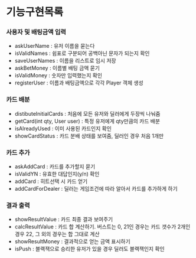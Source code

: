 # 기능구현목록 #

### 사용자 및 배팅금액 입력 ###
* askUserName : 유저 이름을 묻는다
* isValidNames : 쉼표로 구분되어 공백아닌 문자가 되는지 확인 
* saveUserNames : 이름을 리스트로 임시 저장
* askBetMoney : 이름별 배팅 금액 묻기
* isValidMoney : 숫자만 입력했는지 확인
* registerUser : 이름과 배팅금액으로 각각 Player 객체 생성

### 카드 배분 ###
* distibuteInitialCards : 처음에 모든 유저와 딜러에게 두장씩 나눠줌
* getCard(int qty, User user) : 특정 유저에게 qty만큼의 카드 배분
* isAlreadyUsed : 이미 사용된 카드인지 확인
* showCardStatus : 카드 분배 상태를 보여줌, 딜러인 경우 처음 1개만

### 카드 추가 ###
* askAddCard : 카드를 추가할지 묻기
* isValidYN : 유효한 대답인지(y/n) 확인 
* addCard : 히트선택 시 카드 얻기
* addCardForDealer : 딜러는 게임조건에 따라 알아서 카드를 추가하게 하기

### 결과 출력 ###
* showResultValue : 카드 최종 결과 보여주기 
* calcResultValue : 카드 합 계산하기. 버스트는 0, 21인 경우는 카드 갯수가 2개인 경우 22, 그 외의 경우는 합 그대로 계산
* showResultMoney : 결과적으로 얻는 금액 표시하기
* isPush : 블랙잭으로 승리한 유저가 있을 경우 딜러도 블랙잭인지 확인

